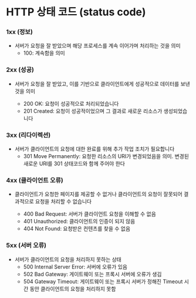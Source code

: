 # HTTP 상태 코드 (status code)

### 1xx (정보)

- 서버가 요청을 잘 받았으며 해당 프로세스를 계속 이어가며 처리하는 것을 의미
  - 100: 계속함을 의미

### 2xx (성공)

- 서버가 요청을 잘 받았고, 이를 기반으로 클라이언트에게 성공적으로 데이터를 보낸 것을 의미

  - 200 OK: 요청이 성공적으로 처리되었습니다
  - 201 Created: 요청이 성공적이었으며 그 결과로 새로운 리소스가 생성되었습니다

### 3xx (리다이렉션)

- 서버가 클라이언트의 요청에 대한 완료를 위해 추가 작업 조치가 필요합니다
  - 301 Move Permanently: 요청한 리소스의 URI가 변경되었음을 의미. 변경된 새로운 URI를 301 상태코드와 함께 주어야 한다

### 4xx (클라이언트 오류)

- 클라이언트가 요청한 페이지를 제공할 수 없거나 클라이언트의 요청이 잘못되어 결과적으로 요청을 처리할 수 없습니다

  - 400 Bad Request: 서버가 클라이언트 요청을 이해할 수 없음
  - 401 Unauthorized: 클라이언트의 인증이 되지 않음
  - 404 Not Found: 요청받은 컨텐츠를 찾을 수 없음

### 5xx (서버 오류)

- 서버가 클라이언트의 요청을 처리하지 못하는 상태
  - 500 Internal Server Error: 서버에 오류가 있음
  - 502 Bad Gateway: 게이트웨이 또는 프록시 서버에 오류가 생김
  - 504 Gateway Timeout: 게이트웨이 또는 프록시 서버가 정해진 Timeout 시간 동안 클라이언트의 요청을 처리하지 못함
